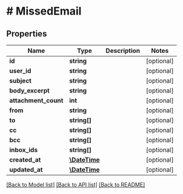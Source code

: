 # # MissedEmail

## Properties

Name | Type | Description | Notes
------------ | ------------- | ------------- | -------------
**id** | **string** |  | [optional] 
**user_id** | **string** |  | [optional] 
**subject** | **string** |  | [optional] 
**body_excerpt** | **string** |  | [optional] 
**attachment_count** | **int** |  | [optional] 
**from** | **string** |  | [optional] 
**to** | **string[]** |  | [optional] 
**cc** | **string[]** |  | [optional] 
**bcc** | **string[]** |  | [optional] 
**inbox_ids** | **string[]** |  | [optional] 
**created_at** | [**\DateTime**](\DateTime) |  | [optional] 
**updated_at** | [**\DateTime**](\DateTime) |  | [optional] 

[[Back to Model list]](../../README#documentation-for-models) [[Back to API list]](../../README#documentation-for-api-endpoints) [[Back to README]](../../README)


